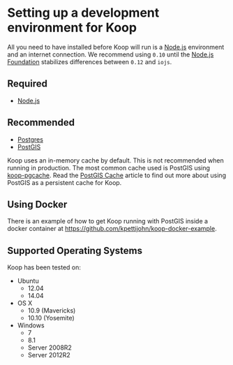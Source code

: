 # Setting up a development environment for Koop

All you need to have installed before Koop will run is a [Node.js](https://nodejs.org/) environment and an internet connection. We recommend using `0.10` until the [Node.js Foundation](https://www.joyent.com/blog/introducing-the-nodejs-foundation) stabilizes differences between `0.12` and `iojs`.

## Required

- [Node.js](https://nodejs.org/download/)

## Recommended

- [Postgres](https://wiki.postgresql.org/wiki/Detailed_installation_guides)
- [PostGIS](http://postgis.net/install)

Koop uses an in-memory cache by default. This is not recommended when running in production. The most common cache used is PostGIS using [koop-pgcache](https://github.com/Esri/koop-pgcache). Read the [PostGIS Cache](postgis-cache.md) article to find out more about using PostGIS as a persistent cache for Koop.

## Using Docker

There is an example of how to get Koop running with PostGIS inside a docker container at https://github.com/kpettijohn/koop-docker-example.

## Supported Operating Systems

Koop has been tested on:

- Ubuntu
  - 12.04
  - 14.04
- OS X
  - 10.9 (Mavericks)
  - 10.10 (Yosemite)
- Windows
  - 7
  - 8.1
  - Server 2008R2
  - Server 2012R2
